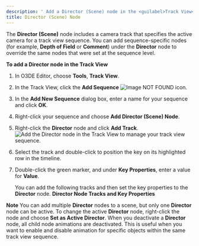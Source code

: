```yaml
---
description: ' Add a Director (Scene) node in the <guilabel>Track View</guilabel> editor in Open 3D Engine. '
title: Director (Scene) Node
---
```


The **Director (Scene)** node includes a camera track that specifies the active camera for a track view sequence. You can add sequence-specific nodes (for example, **Depth of Field** or **Comment**) under the **Director** node to override the same nodes that were set at the sequence level.

**To add a Director node in the Track View**

1. In O3DE Editor, choose **Tools**, **Track View**.

1. In the Track View, click the **Add Sequence** ![Image NOT FOUND](/images/user-guide/cinematics/cinematics_add_sequence_icon.png) icon.

1. In the **Add New Sequence** dialog box, enter a name for your sequence and click **OK**.

1. Right-click your sequence and choose **Add Director (Scene) Node**.

1. Right-click the **Director** node and click **Add Track**.
![Add the Director node in the Track View to manage your track view sequence.](/images/user-guide/cinematics/cinematics-trackview-nodes-director.png)

1. Select the track and double-click to position the key on its highlighted row in the timeline.

1. Double-click the green marker, and under **Key Properties**, enter a value for **Value**.

   You can add the following tracks and then set the key properties to the **Director** node.
**Director Node Tracks and Key Properties**


**Note**
You can add multiple **Director** nodes to a scene, but only one **Director** node can be active.
To change the active **Director** node, right-click the node and choose **Set as Active Director**. When you deactivate a **Director** node, all child node animations are deactivated. This is useful when you want to enable and disable animation for specific objects within the same track view sequence.
